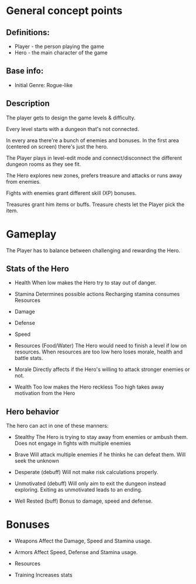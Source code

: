 # General concept points

## Definitions:
- Player - the person playing the game
- Hero - the main character of the game

## Base info:
- Initial Genre: Rogue-like


## Description
The player gets to design the game levels & difficulty.

Every level starts with a dungeon that's not connected.

In every area there're a bunch of enemies and bonuses.
In the first area (centered on screen) there's just the hero.

The Player plays in level-edit mode and connect/disconnect the different dungeon rooms as they see fit.

The Hero explores new zones, prefers treasure and attacks or runs away from enemies.

Fights with enemies grant different skill (XP) bonuses.

Treasures grant him items or buffs.
Treasure chests let the Player pick the item.


# Gameplay

The Player has to balance between challenging and rewarding the Hero.


## Stats of the Hero

- Health
    When low makes the Hero try to stay out of danger.
- Stamina
    Determines possible actions
    Recharging stamina consumes Resources
- Damage
- Defense
- Speed


- Resources (Food/Water)
    The Hero would need to finish a level if low on resources.
    When resources are too low hero loses morale, health and battle stats.
- Morale
    Directly affects if the Hero's willing to attack stronger enemies or not.
- Wealth
    Too low makes the Hero reckless
    Too high takes away motivation from the Hero


## Hero behavior
The hero can act in one of these manners:

- Stealthy 
    The Hero is trying to stay away from enemies or ambush them.
    Does not engage in fights with multiple enemies

- Brave
    Will attack multiple enemies if he thinks he can defeat them.
    Will seek the unknown

- Desperate (debuff)
    Will not make risk calculations properly.
- Unmotivated (debuff)
    Will only aim to exit the dungeon instead exploring.
    Exiting as unmotivated leads to an ending.
- Well Rested (buff)
    Bonus to damage, speed and defense.


# Bonuses

- Weapons
    Affect the Damage, Speed and Stamina usage.

- Armors
    Affect Speed, Defense and Stamina usage.

- Resources

- Training
    Increases stats



